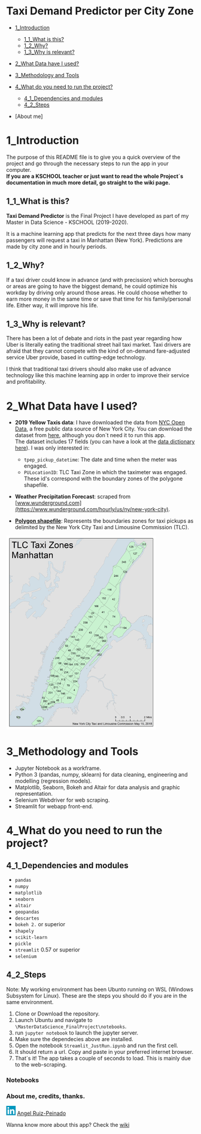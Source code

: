 # Taxi Demand Predictor per City Zone
* [1_Introduction](#1_Introduction)  <br>
    * [1_1_What is this?](#1_1_What-is-this) 
    * [1_2_Why?](#1_2_Why)
    * [1_3_Why is relevant?](#1_3_Why-is-relevant)
* [2_What Data have I used?](#2_What-Data-have-I-used)
* [3_Methodology and Tools](#3_Methodology-and-Tools)
* [4_What do you need to run the project?](4_What-do-you-need-to-run-the-project)
    * [4_1_Dependencies and modules](#4_1_Dependencies-and-modules)
    * [4_2_Steps](#4_2_Steps)

* [About me]

# 1_Introduction
The purpose of this README file is to give you a quick overview of the project and go through the necessary steps to run the app in your computer.<br>
**If you are a KSCHOOL teacher or just want to read the whole Project´s documentation in much more detail, go straight to the wiki page.**

## 1_1_What is this?
**Taxi Demand Predictor** is the Final Project I have developed as part of my Master in Data Science - KSCHOOL (2019-2020).

It is a machine learning app that predicts for the next three days how many passengers will request a taxi in Manhattan (New York). Predictions are made by city zone and in hourly periods.

## 1_2_Why?
If a taxi driver could know in advance (and with precission) which boroughs or areas are going to have the biggest demand, he could optimize his workday by driving only around those areas. He could choose whether to earn more money in the same time or save that time for his family/personal life. Either way, it will improve his life.

## 1_3_Why is relevant?
There has been a lot of debate and riots in the past year regarding how Uber is literally eating the traditional street hail taxi market. Taxi drivers are afraid that they cannot compete with the kind of on-demand fare-adjusted service Uber provide, based in cutting-edge technology.

I think that traditional taxi drivers should also make use of advance technology like this machine learning app in order to improve their service and profitability.

# 2_What Data have I used?
* **2019 Yellow Taxis data**: I have downloaded the data from [NYC Open Data](https://opendata.cityofnewyork.us/), a free public data source of New York City. You can download the dataset from [here](https://data.cityofnewyork.us/Transportation/2019-Yellow-Taxi-Trip-Data/2upf-qytp), although you don´t need it to run this app.<br>
The dataset includes 17 fields (you can have a look at the [data dictionary here](https://data.cityofnewyork.us/api/views/2upf-qytp/files/4a7a18af-bfc8-43d1-8a2e-faa503f75eb5?download=true&filename=data_dictionary_trip_records_yellow.pdf)). I was only interested in:

  * ``tpep_pickup_datetime``: The date and time when the meter was engaged.
  * ``PULocationID``: TLC Taxi Zone in which the taximeter was engaged. These id's correspond with the boundary zones of the polygone shapefile.

* **Weather Precipitation Forecast**: scraped from [www.wunderground.com](https://www.wunderground.com/hourly/us/ny/new-york-city).

* [**Polygon shapefile**](https://archive.nyu.edu/handle/2451/36743): Represents the boundaries zones for taxi pickups as delimited by the New York City Taxi and Limousine Commission (TLC).
<img src="https://github.com/angelrps/MasterDataScience_FinalProject/blob/master/img/taxi_zone_map_manhattan.jpg" width="400">

# 3_Methodology and Tools
* Jupyter Notebook as a workframe.
* Python 3 (pandas, numpy, sklearn) for data cleaning, engineering and modelling (regression models).
* Matplotlib, Seaborn, Bokeh and Altair for data analysis and graphic representation.
* Selenium Webdriver for web scraping.
* Streamlit for webapp front-end.

# 4_What do you need to run the project?
## 4_1_Dependencies and modules
- ``pandas``
- ``numpy``
- ``matplotlib``
- ``seaborn``
- ``altair``
- ``geopandas``
- ``descartes``
- ``bokeh 2.`` or superior
- ``shapely``
- ``scikit-learn``
- ``pickle``
- ``streamlit`` 0.57 or superior
- ``selenium``
## 4_2_Steps
Note:  My working environment has been Ubunto running on WSL (Windows Subsystem for Linux). These are the steps you should do if you are in the same environment.
1. Clone or Download the repository.
2. Launch Ubuntu and navigate to ``\MasterDataScience_FinalProject\notebooks``.
3. run ``jupyter notebook`` to launch the jupyter server.
5. Make sure the dependecies above are installed.
5. Open the notebook ``Streamlit_JustRun.ipynb`` and run the first cell.
6. It should return a url. Copy and paste in your preferred internet browser.
7. That´s it! The app takes a couple of seconds to load. This is mainly due to the web-scraping. 

### Notebooks
### About me, credits, thanks.
[<img src="https://github.com/angelrps/MasterDataScience_FinalProject/blob/master/img/linkedin-icon.jpg" width="25" height="25" title="Github Logo">](https://www.linkedin.com/in/angelruizpeinado/) [Angel Ruiz-Peinado](https://www.linkedin.com/in/angelruizpeinado/)

Wanna know more about this app? Check the [wiki](https://github.com/angelrps/MasterDataScience_FinalProject/wiki)
 
